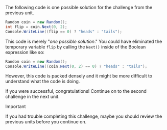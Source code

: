 The following code is one possible solution for the challenge from the previous unit.

```c#
Random coin = new Random();
int flip = coin.Next(0, 2);
Console.WriteLine((flip == 0) ? "heads" : "tails");
```

This code is merely "*one possible solution*." You could have eliminated the temporary variable `flip` by calling the `Next()` inside of the Boolean expression like so:

```c#
Random coin = new Random();
Console.WriteLine((coin.Next(0, 2) == 0) ? "heads" : "tails");
```

However, this code is packed densely and it might be more difficult to understand what the code is doing.

If you were successful, congratulations! Continue on to the second challenge in the next unit.

> [!IMPORTANT]
> If you had trouble completing this challenge, maybe you should review the previous units before you continue on.
